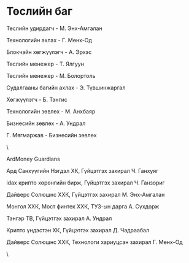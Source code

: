 # Төслийн баг

Төслийн удирдагч - М. Энх-Амгалан &#x20;

Технологийн ахлах - Г. Мөнх-Од&#x20;

Блокчэйн хөгжүүлэгч - А. Эрхэс&#x20;

Төслийн менежер - Т. Ялгуун &#x20;

Төслийн менежер - М. Болортоль&#x20;

Судалгааны багийн ахлах - Э. Түвшинжаргал

Хөгжүүлэгч - Б. Тэнгис&#x20;

Технологийн зөвлөх - М. Анхбаяр&#x20;

Бизнесийн зөвлөх - А. Ундрал&#x20;

Г. Мягмаржав - Бизнесийн зөвлөх

\


ArdMoney Guardians&#x20;

Ард Санхүүгийн Нэгдэл ХК, Гүйцэтгэх захирал Ч. Ганхуяг&#x20;

idax крипто хөрөнгийн бирж, Гүйцэтгэх захирал Ч. Ганзориг&#x20;

Дайверс Солюшнс ХХК, Гүйцэтгэх захирал М. Энх-Амгалан

Монгол ХХК, Мост финтек ХХК, ТУЗ-ын дарга А. Сүхдорж &#x20;

Тэнгэр ТВ, Гүйцэтгэх захирал А. Ундрал

Крипто үндэстэн ХК, Гүйцэтгэх захирал Д. Чадраабал

Дайверс Солюшнс ХХК, Технологи хариуцсан захирал Г. Мөнх-Од

\
